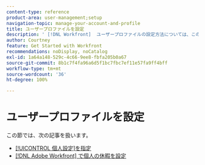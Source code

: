 ```yaml
---
content-type: reference
product-area: user-management;setup
navigation-topic: manage-your-account-and-profile
title: ユーザープロファイルを設定
description: ' [!DNL Workfront]  ユーザープロファイルの設定方法については、この節の記事を参照してください。'
author: Courtney
feature: Get Started with Workfront
recommendations: noDisplay, noCatalog
exl-id: 1a64a148-529c-4c66-9ee8-fbfa205b0a67
source-git-commit: 8b1c7f4fa96a6d5f1bc7fbc7ef11e57fa9ff4bff
workflow-type: tm+mt
source-wordcount: '36'
ht-degree: 100%

---
```


# ユーザープロファイルを設定

この節では、次の記事を扱います。

* [[!UICONTROL 個人設定]を指定](../../../workfront-basics/manage-your-account-and-profile/configuring-your-user-profile/configure-my-settings.md)
* [ [!DNL Adobe Workfront] で個人の休暇を設定](../../../workfront-basics/manage-your-account-and-profile/configuring-your-user-profile/personal-time-overview.md)
